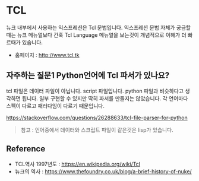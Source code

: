 # TCL
뉴크 내부에서 사용하는 익스프레션은 Tcl 문법입니다.
익스프레션 문법 자체가 궁금할 때는 뉴크 메뉴얼보다 간혹 Tcl Language 메뉴얼을 보는것이 개념적으로 이해가 더 빠르때가 있습니다.

- 홈페이지 : http://www.tcl.tk

## 자주하는 질문1 Python언어에 Tcl 파서가 있나요?
tcl 파일은 데이터 파일이 아닙니다. script 파일입니다.
python 파일과 비슷하다고 생각하면 됩니다.
일부 구현할 수 있지만 딱히 파서를 만들지는 않았습니다.
각 언어마다 스펙이 다르고 패러다임이 다르기 때문입니다.

https://stackoverflow.com/questions/26288633/tcl-file-parser-for-python

> 참고 : 언어중에서 데이터와 스크립트 파일이 같은것은 lisp가 있습니다.


## Reference
- TCL역사 1997년도 : https://en.wikipedia.org/wiki/Tcl
- 뉴크의 역사 : https://www.thefoundry.co.uk/blog/a-brief-history-of-nuke/
